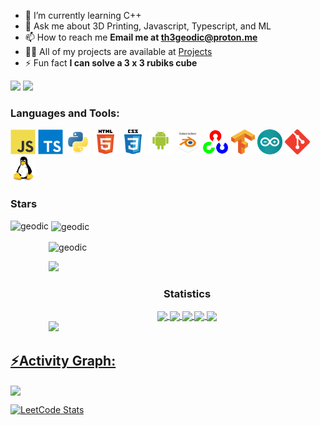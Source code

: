 <!--- - 🔭 I’m currently working on -->
- 🌱 I’m currently learning C++
- 💬 Ask me about 3D Printing, Javascript, Typescript, and ML
- 📫 How to reach me **Email me at th3geodic@proton.me**
- 👨‍💻 All of my projects are available at [Projects](https://github.com/geodic?tab=repositories)
- ⚡ Fun fact **I can solve a 3 x 3 rubiks cube**

<div> <a href="https://github.com/geodic" target="_blank"><img src="https://img.shields.io/badge/GitHub-100000?style=for-the-badge&logo=github&logoColor=white" target="_blank"></a>
<a href = "mailto:th3geodic@proton.me"><img src="https://img.shields.io/badge/-Gmail-%23333?style=for-the-badge&logo=gmail&logoColor=white" target="_blank"></a>
</div><h3 align="left">Languages and Tools:</h3>
<p align="left">
<img src="https://raw.githubusercontent.com/teamedwardforever/Readme-Generator/71f25dd8b98329b168142a6b782a107b75eab178/svg/Skills/Languages/javascript-original.svg" alt="Javascript" width="40" height="40"/>
<img src="https://raw.githubusercontent.com/teamedwardforever/Readme-Generator/main/svg/Skills/Languages/typescript-original.svg" alt="Typescript" width="40" height="40"/>
<img src="https://raw.githubusercontent.com/teamedwardforever/Readme-Generator/71f25dd8b98329b168142a6b782a107b75eab178/svg/Skills/Languages/python-original.svg" alt="Python" width="40" height="40"/>
<img src="https://raw.githubusercontent.com/teamedwardforever/Readme-Generator/71f25dd8b98329b168142a6b782a107b75eab178/svg/Skills/Frontend/html5-original-wordmark.svg" alt="HTML" width="40" height="40"/>
<img src="https://raw.githubusercontent.com/teamedwardforever/Readme-Generator/71f25dd8b98329b168142a6b782a107b75eab178/svg/Skills/Frontend/css3-original-wordmark.svg" alt="Css" width="40" height="40"/>
<img src="https://raw.githubusercontent.com/teamedwardforever/Readme-Generator/71f25dd8b98329b168142a6b782a107b75eab178/svg/Skills/Mobile/android-original-wordmark.svg" alt="Android" width="40" height="40"/>
<img src="https://raw.githubusercontent.com/teamedwardforever/Readme-Generator/71f25dd8b98329b168142a6b782a107b75eab178/svg/Skills/Software/blender_community_badge_white.svg" alt="Blender" width="40" height="40"/>
<img src="https://raw.githubusercontent.com/teamedwardforever/Readme-Generator/71f25dd8b98329b168142a6b782a107b75eab178/svg/Skills/ML/opencv-icon.svg" alt="Opencv" width="40" height="40"/>
<img src="https://raw.githubusercontent.com/teamedwardforever/Readme-Generator/71f25dd8b98329b168142a6b782a107b75eab178/svg/Skills/ML/tensorflow-icon.svg" alt="Tensorflow" width="40" height="40"/>
<img src="https://raw.githubusercontent.com/teamedwardforever/Readme-Generator/71f25dd8b98329b168142a6b782a107b75eab178/svg/Skills/Other/arduino-1.svg" alt="Arduino" width="40" height="40"/>
<img src="https://raw.githubusercontent.com/teamedwardforever/Readme-Generator/71f25dd8b98329b168142a6b782a107b75eab178/svg/Skills/Other/git-scm-icon.svg" alt="Git" width="40" height="40"/>
<img src="https://raw.githubusercontent.com/teamedwardforever/Readme-Generator/71f25dd8b98329b168142a6b782a107b75eab178/svg/Skills/Other/linux-original.svg" alt="Linux" width="40" height="40"/>
</p>

<h3 align="left">Stars</h3>
<img align="left" height="180em" src="https://github-readme-stats.vercel.app/api/top-langs/?username=geodic&langs_count=8&theme=dark" alt=geodic />

<p>&nbsp;<img align="center" height="180em" src="https://github-readme-stats.vercel.app/api?username=geodic&show_icons=true&locale=en&theme=dark" alt="geodic" /></p>

<p><img align="center" height="180em" src="https://github-readme-streak-stats.herokuapp.com/?user=geodic&theme=dark" alt="geodic" /></p>

<img src="https://user-images.githubusercontent.com/73097560/115834477-dbab4500-a447-11eb-908a-139a6edaec5c.gif"><h3 align="center">Statistics</h3>
<div align="center">
<a href="https://github.com/geodic">
<img align="center" src="http://github-profile-summary-cards.vercel.app/api/cards/stats?username=geodic&theme=dark" height="180em" />
<img align="center" src="http://github-profile-summary-cards.vercel.app/api/cards/most-commit-language?username=geodic&theme=dark" height="180em" />
<img align="center" src="http://github-profile-summary-cards.vercel.app/api/cards/repos-per-language?username=geodic&theme=dark" height="180em" />
<img align="center" src="http://github-profile-summary-cards.vercel.app/api/cards/productive-time?username=geodic&theme=dark" height="180em" />
<img align="center" src="http://github-profile-summary-cards.vercel.app/api/cards/profile-details?username=geodic&theme=dark" height="180em" />
</div>
<img src="https://user-images.githubusercontent.com/73097560/115834477-dbab4500-a447-11eb-908a-139a6edaec5c.gif"><h2 align="left">⚡Activity Graph:</h2>
<img align="center" src="https://github-readme-activity-graph.vercel.app/graph?username=geodic&theme=react-dark"/>

![LeetCode Stats](https://leetcode.card.workers.dev/geodic?theme=auto&font=&extension=activity)
